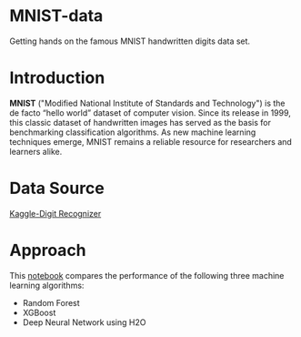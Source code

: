 # MNIST-data
Getting hands on the famous MNIST handwritten digits data set.

# Introduction
**MNIST** ("Modified National Institute of Standards and Technology") is the de facto “hello world” dataset of computer vision. Since its release in 1999, this classic dataset of handwritten images has served as the basis for benchmarking classification algorithms. As new machine learning techniques emerge, MNIST remains a reliable resource for researchers and learners alike.

# Data Source
[Kaggle-Digit Recognizer](https://www.kaggle.com/c/digit-recognizer/data)

# Approach
This [notebook](https://github.com/arathee2/MNIST-data/blob/master/compare_models.md) compares the performance of the following three machine learning algorithms:

* Random Forest
* XGBoost
* Deep Neural Network using H2O